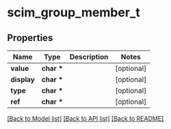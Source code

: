 # scim_group_member_t

## Properties
Name | Type | Description | Notes
------------ | ------------- | ------------- | -------------
**value** | **char \*** |  | [optional] 
**display** | **char \*** |  | [optional] 
**type** | **char \*** |  | [optional] 
**ref** | **char \*** |  | [optional] 

[[Back to Model list]](../README.md#documentation-for-models) [[Back to API list]](../README.md#documentation-for-api-endpoints) [[Back to README]](../README.md)



